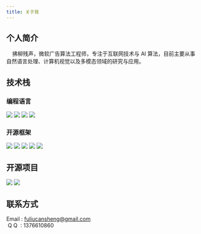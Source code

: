 ```yaml
---
title: 关于我
---
```


## 个人简介

&nbsp;&nbsp;&nbsp;&nbsp;拂柳残声，微软广告算法工程师，专注于互联网技术与 AI 算法，目前主要从事自然语言处理、计算机视觉以及多模态领域的研究与应用。

## 技术栈

### 编程语言

<span class="skill-item">![](https://img.shields.io/badge/Python-3776AB?style=flat&logo=python&logoColor=white)</span>
<span class="skill-item">![](https://img.shields.io/badge/C%2B%2B-00599C?style=flat&logo=c%2B%2B&logoColor=white)</span>
<span class="skill-item">![](https://img.shields.io/badge/Node.js-339933?style=flat&logo=node.js&logoColor=white)</span>
<span class="skill-item">![](https://img.shields.io/badge/Go-00ADD8?style=flat&logo=go&logoColor=white)</span>

### 开源框架

<span class="skill-item">![](https://img.shields.io/badge/PyTorch-EE4C2C?style=flat&logo=PyTorch&logoColor=white)</span>
<span class="skill-item">![](https://img.shields.io/badge/Vue.js-4FC08D?style=flat&logo=Vue.js&logoColor=white)</span>
<span class="skill-item">![](https://img.shields.io/badge/Element%20Plus-409EFF?style=flat&logo=Vue.js&logoColor=white)</span>
<span class="skill-item">![](https://img.shields.io/badge/FastAPI-009688?style=flat&logo=FastAPI&logoColor=white)</span>
<span class="skill-item">![](https://img.shields.io/badge/Gin-00ADD8?style=flat&logo=go&logoColor=white)</span>

## 开源项目

<span class="skill-item">[![](https://github-readme-stats.vercel.app/api/pin/?username=fuliucansheng&repo=unitorch)](https://github.com/fuliucansheng/unitorch)</span>
<span class="skill-item">[![](https://github-readme-stats.vercel.app/api/pin/?username=fuliucansheng&repo=mytools)](https://github.com/fuliucansheng/mytools)</span>

## 联系方式

Email : fuliucansheng@gmail.com <br />
&nbsp;Q&nbsp;Q&nbsp;&nbsp;: 1376610860
